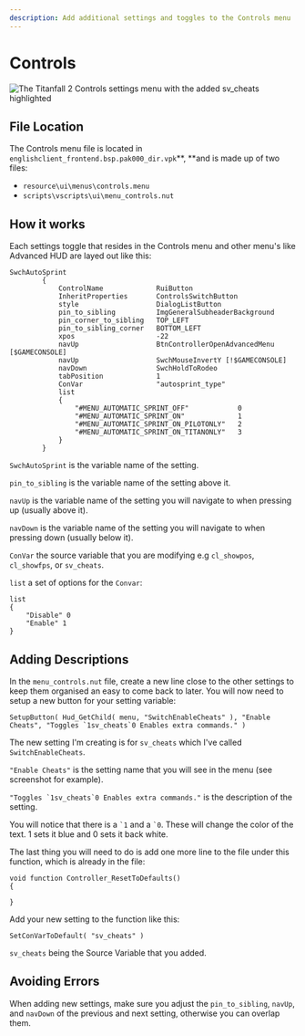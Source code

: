 ```yaml
---
description: Add additional settings and toggles to the Controls menu
---
```


# Controls

![The Titanfall 2 Controls settings menu with the added sv\_cheats highlighted](../../../../.gitbook/assets/snapshot0014.jpg)

## File Location

The Controls menu file is located  in `englishclient_frontend.bsp.pak000_dir.vpk`**,  **and is made up of two files:

* `resource\ui\menus\controls.menu`
* `scripts\vscripts\ui\menu_controls.nut`

## How it works

Each settings toggle that resides in the Controls menu and other menu's like Advanced HUD are layed out like this:

```
SwchAutoSprint
		{
			ControlName				RuiButton
			InheritProperties		ControlsSwitchButton
			style					DialogListButton
			pin_to_sibling			ImgGeneralSubheaderBackground
			pin_corner_to_sibling	TOP_LEFT
			pin_to_sibling_corner	BOTTOM_LEFT
			xpos					-22
			navUp					BtnControllerOpenAdvancedMenu [$GAMECONSOLE]
			navUp					SwchMouseInvertY [!$GAMECONSOLE]
			navDown					SwchHoldToRodeo
			tabPosition				1
			ConVar					"autosprint_type"
			list
			{
				"#MENU_AUTOMATIC_SPRINT_OFF"			0
				"#MENU_AUTOMATIC_SPRINT_ON"				1
				"#MENU_AUTOMATIC_SPRINT_ON_PILOTONLY"	2
				"#MENU_AUTOMATIC_SPRINT_ON_TITANONLY"	3
			}
		}
```

`SwchAutoSprint` is the variable name of the setting.

`pin_to_sibling` is the variable name of the setting above it.

`navUp` is the variable name of the setting you will navigate to when pressing up (usually above it).

`navDown` is the variable name of the setting you will navigate to when pressing down (usually below it).

`ConVar` the source variable that you are modifying e.g `cl_showpos`, `cl_showfps`, or `sv_cheats`.

`list` a set of options for the `Convar`:

```
list
{
    "Disable" 0
    "Enable" 1
}
```

## Adding Descriptions

In the `menu_controls.nut` file, create a new line close to the other settings to keep them organised an easy to come back to later. You will now need to setup a new button for your setting variable:

```
SetupButton( Hud_GetChild( menu, "SwitchEnableCheats" ), "Enable Cheats", "Toggles `1sv_cheats`0 Enables extra commands." )
```

The new setting I'm creating is for `sv_cheats` which I've called `SwitchEnableCheats`.

`"Enable Cheats"` is the setting name that you will see in the menu (see screenshot for example).

``"Toggles `1sv_cheats`0 Enables extra commands."`` is the description of the setting.

You will notice that there is a `` `1 `` and a `` `0 ``. These will change the color of the text. 1 sets it blue and 0 sets it back white.



The last thing you will need to do is add one more line to the file under this function, which is already in the file:

```
void function Controller_ResetToDefaults()
{

}
```

Add your new setting to the function like this:

```
SetConVarToDefault( "sv_cheats" )
```

`sv_cheats` being the Source Variable that you added.

## Avoiding Errors

When adding new settings, make sure you adjust the `pin_to_sibling`, `navUp`, and `navDown` of the previous and next setting, otherwise you can overlap them.

